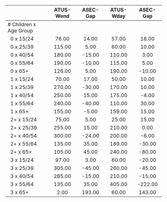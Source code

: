 
|                      |    ATUS-Wend |     ASEC-Gap |    ATUS-Wday |     ASEC-Gap |
| -------------------- | :----------: | :----------: | :----------: | :----------: |
| # Children x Age Group |              |              |              |              |
| &nbsp;&nbsp;0 x 15/24 |        76.00 |        14.00 |        57.00 |        18.00 |
| &nbsp;&nbsp;0 x 25/39 |       115.00 |         5.00 |        60.00 |        10.00 |
| &nbsp;&nbsp;0 x 40/54 |       180.00 |       -15.00 |       110.00 |         3.00 |
| &nbsp;&nbsp;0 x 55/64 |       190.00 |       -10.00 |       115.00 |         5.00 |
| &nbsp;&nbsp;0 x 65+  |       126.00 |         5.00 |       190.00 |       -10.00 |
| &nbsp;&nbsp;1 x 15/24 |        70.00 |        17.00 |        50.00 |        10.00 |
| &nbsp;&nbsp;1 x 25/39 |       270.00 |       -30.00 |       170.00 |        10.00 |
| &nbsp;&nbsp;1 x 40/54 |       250.00 |        15.00 |       175.00 |        -4.00 |
| &nbsp;&nbsp;1 x 55/64 |       240.00 |       -40.00 |       110.00 |        30.00 |
| &nbsp;&nbsp;1 x 65+  |       155.00 |        -5.00 |       159.00 |        15.00 |
| &nbsp;&nbsp;2+ x 15/24 |        75.00 |         5.00 |        25.00 |        15.00 |
| &nbsp;&nbsp;2+ x 25/39 |       255.00 |        15.00 |       210.00 |         0.00 |
| &nbsp;&nbsp;2+ x 40/54 |       300.00 |       -24.00 |       200.00 |        -6.00 |
| &nbsp;&nbsp;2+ x 55/64 |       135.00 |        35.00 |       189.00 |       -30.00 |
| &nbsp;&nbsp;2+ x 65+ |       105.00 |        45.00 |       240.00 |       -80.00 |
| &nbsp;&nbsp;3 x 15/24 |        97.00 |         3.00 |        60.00 |       -20.00 |
| &nbsp;&nbsp;3 x 25/39 |       305.00 |       -45.00 |       260.00 |       -45.00 |
| &nbsp;&nbsp;3 x 40/54 |       285.00 |       -15.00 |       210.00 |       -15.00 |
| &nbsp;&nbsp;3 x 55/64 |       135.00 |        35.00 |       405.00 |      -222.00 |
| &nbsp;&nbsp;3 x 65+  |         2.00 |       193.00 |        60.00 |       143.00 |

